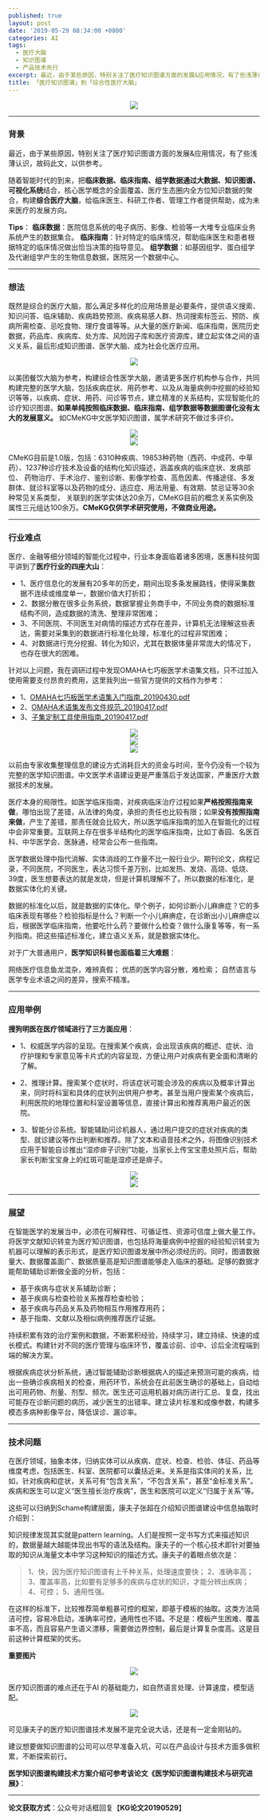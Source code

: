 ```yaml
---
published: true
layout: post
date: '2019-05-29 08:34:00 +0800'
categories: AI
tags:
  - 医疗大脑
  - 知识图谱
  - 产品技术先行
excerpt: 最近，由于某些原因，特别关注了医疗知识图谱方面的发展&应用情况，有了些浅薄认识，故码此文，以供参考。
title: 「医疗知识图谱」到「综合性医疗大脑」
---
```

<div align="center"><img src="https://www.bobinsun.cn/assets/images/logo-top.jpg"/></div>

---

### 背景

最近，由于某些原因，特别关注了医疗知识图谱方面的发展&应用情况，有了些浅薄认识，故码此文，以供参考。

随着智能时代的到来，把**临床数据、临床指南、组学数据通过大数据、知识图谱、可视化系统**结合，核心医学概念的全面覆盖、医疗生态圈内全方位知识数据的聚合，构建**综合医疗大脑**，给临床医生、科研工作者、管理工作者提供帮助，成为未来医疗的发展方向。


**Tips**：
**临床数据**：医院信息系统的电子病历、影像、检验等一大堆专业临床业务系统产生的数据集合。
**临床指南**：针对特定的临床情况，帮助临床医生和患者根据特定的临床情况做出恰当决策的指导意见。
**组学数据**：如基因组学、蛋白组学及代谢组学产生的生物信息数据，医院另一个数据中心。

---

### 想法

既然是综合的医疗大脑，那么满足多样化的应用场景是必要条件，提供语义搜索、知识问答、临床辅助、疾病趋势预测、疾病易感人群、热词搜索标签云、预防、疾病所需检查、忌吃食物、理疗食谱等等。从大量的医疗新闻、临床指南，医院历史数据，药品库、疾病库、处方库、风险因子库和医疗资源库，建立起实体之间的语义关系，最后形成知识图谱、医学大脑、成为社会化医疗应用。

<div align="center"><img src="https://www.bobinsun.cn/assets/images/0001.png"/></div>


以美团餐饮大脑为参考，构建综合性医学大脑，邀请更多医疗机构参与合作，共同构建完整的医学大脑，包括疾病症状、用药参考、以及从海量病例中挖掘的经验知识等等，以疾病、症状、用药、问诊等节点，建立精准的关系结构，实现智能化的诊疗知识图谱。**如果单纯按照临床数据、临床指南、组学数据等数据图谱化没有太大的发展意义。** 如CMeKG中文医学知识图谱，属学术研究不做过多评价。

<div align="center"><img src="https://www.bobinsun.cn/assets/images/0002.jpeg"/></div>

<div align="center"><img src="https://www.bobinsun.cn/assets/images/0003.jpeg"/></div>


CMeKG目前是1.0版，包括：6310种疾病、19853种药物（西药、中成药、中草药）、1237种诊疗技术及设备的结构化知识描述，涵盖疾病的临床症状、发病部位、 药物治疗、手术治疗、鉴别诊断、影像学检查、高危因素、传播途径、多发群体、就诊科室等以及药物的成分、适应症、用法用量、有效期、禁忌证等30余种常见关系类型， 关联到的医学实体达20余万，CMeKG目前的概念关系实例及属性三元组达100余万。**CMeKG仅供学术研究使用，不做商业用途。**

---

### 行业难点

医疗、金融等细分领域的智能化过程中，行业本身面临着诸多困境，医惠科技何国平讲到了**医疗行业的四座大山**：

* 1、医疗信息化的发展有20多年的历史，期间出现多条发展路线，使得采集数据不连续或维度单一，数据价值大打折扣；
* 2、数据分散在很多业务系统，数据掌握业务商手中，不同业务商的数据标准结构不同，造成数据的清洗、整理非常困难；
* 3、不同医院、不同医生对病情的描述方式存在差异，计算机无法理解这些表达，需要对采集到的数据进行标准化处理，标准化的过程非常困难；
* 4、对数据进行充分挖掘、转化为知识，尤其在数据体量非常庞大的情况下，也存在很大的困难。

针对以上问题，我在调研过程中发现OMAHA七巧板医学术语集文档，只不过加入使用需要支付昂贵的费用，这里我列出一些官方提供的文档作为参考：

* 1、[OMAHA七巧板医学术语集入门指南_20190430.pdf](https://www.bobinsun.cn/assets/pdf/OMAHA%E4%B8%83%E5%B7%A7%E6%9D%BF%E5%8C%BB%E5%AD%A6%E6%9C%AF%E8%AF%AD%E9%9B%86%E5%85%A5%E9%97%A8%E6%8C%87%E5%8D%97_20190430.pdf)
* 2、[OMAHA术语集发布文件规范_20190417.pdf](https://www.bobinsun.cn/assets/pdf/OMAHA%E6%9C%AF%E8%AF%AD%E9%9B%86%E5%8F%91%E5%B8%83%E6%96%87%E4%BB%B6%E8%A7%84%E8%8C%83_20190417.pdf)
* 3、[子集定制工具使用指南_20190417.pdf](https://www.bobinsun.cn/assets/pdf/https://www.bobinsun.cn/assets/pdf/%E5%AD%90%E9%9B%86%E5%AE%9A%E5%88%B6%E5%B7%A5%E5%85%B7%E4%BD%BF%E7%94%A8%E6%8C%87%E5%8D%97_20190417.pdf)

<div align="center"><img src="https://www.bobinsun.cn/assets/images/0004.png"/></div>

<div align="center"><img src="https://www.bobinsun.cn/assets/images/0005.png"/></div>

<div align="center"><img src="https://www.bobinsun.cn/assets/images/0006.png"/></div>

以前由专家收集整理信息的建设方式消耗巨大的资金与时间，至今仍没有一个较为完整的医学知识图谱。中文医学术语建设更是严重落后于发达国家，严重医疗大数据技术的发展。

医疗本身的局限性。如医学临床指南，对疾病临床治疗过程如果**严格按照指南来做**，哪怕出现了差错，从法律的角度，承担的责任也比较有限；如果**没有按照指南来做**，产生了差错，那责任就会比较大，所以医学临床指南的加入在智能化的过程中会非常重要。互联网上存在很多半结构化的医学临床指南，比如丁香园、名医百科、中华医学会、医脉通，经常会公布一些指南。

医学数据处理中指代消解、实体消歧的工作量不比一般行业少。期刊论文，病程记录，不同医院，不同医生，表达习惯千差万别，比如发热、发烧、高烧、低烧、39度，医生想要表达的就是发烧，但是计算机理解不了。所以数据的标准化，是数据实体化的关键。

数据的标准化以后，就是数据的实体化。举个例子，如何诊断小儿麻痹症？它的多临床表现有哪些？检验指标是什么？判断一个小儿麻痹症，在诊断出小儿麻痹症以后，根据医学临床指南，他要吃什么药？要做什么检查？做什么康复等等，有一系列指南。把这些描述标准化，建立语义关系，就是数据实体化。

对于广大普通用户，**医学知识科普也面临着三大难题**：

网络医疗信息鱼龙混杂，难辨真假；
优质的医学内容分散，难检索；
自然语言与医学专业术语之间的差异，搜索不精准。

---

### 应用举例

**搜狗明医在医疗领域进行了三方面应用**：

* 1、权威医学内容的呈现。在搜索某个疾病，会出现该疾病的概述、症状、治疗护理和专家意见等卡片式的内容呈现，方便让用户对疾病有更全面和清晰的了解。

* 2、推理计算。搜索某个症状时，将该症状可能会涉及的疾病以及概率计算出来，同时将科室和具体的症状列出供用户参考。甚至当用户搜索某个疾病后，利用医院的地理位置和科室设置等信息，直接计算出和推荐离用户最近的医院。

* 3、智能分诊系统。智能辅助问诊机器人，通过用户提交的症状对疾病的类型、就诊建议等作出判断和推荐。除了文本和语音技术之外，将图像识别技术应用于智能自诊推出“湿疹痱子识别”功能，当家长上传宝宝患处照片后，帮助家长判断宝宝身上的红斑可能是湿疹还是痱子。

<div align="center"><img src="https://www.bobinsun.cn/assets/images/0007.jpeg"/></div>

<div align="center"><img src="https://www.bobinsun.cn/assets/images/0008.jpeg"/></div>

---

### 展望

在智能医学的发展当中，必须在可解释性、可循证性、资源可信度上做大量工作。将医学文献知识转变为医疗知识图谱，也包括将海量病例中挖掘的经验知识转变为机器可以理解的表示形式，是医疗知识图谱发展中所必须经历的。同时，图谱数据量大、数据覆盖面广、数据质量高是知识图谱能够走入临床的基础。足够的数据才能帮助辅助诊断做全面的分析，包括：

* 基于疾病与症状关系辅助诊断；
* 基于疾病与检查检验关系推荐检查检验；
* 基于疾病与药品关系及药物相互作用推荐用药；
* 基于指南、文献以及相似病例推荐医疗证据。

持续积累有效的治疗案例和数据，不断累积经验，持续学习，建立持续、快速的成长模式。构建针对不同的医疗管理与临床环节，覆盖诊前、诊中、诊后全流程端到端的解决方案。

根据疾病症状分析系统，通过智能辅助诊断根据病人的描述来预测可能的疾病，给出一些确诊疾病相关的检查，用药环节，系统会在此前医生确诊的基础上，自动给出可用药物、剂量、剂型、频次。医生还可运用机器对病历进行汇总、复盘，找出可能存在诊断问题的病历，减少医生的出错率。建立读片标准和成像参数，构建多模态多病种影像平台，降低误诊、漏诊率。

---

### 技术问题

在医疗领域，抽象本体，归纳实体可以从疾病、症状、检查、检验、体征、药品等维度考虑，包括医生、科室、医院都可以囊括近来。关系是指实体间的关系，比如，针对疾病和症状，关系可有“包含关系”，“不包含关系”，甚至“金标准关系”。疾病和医生可以定义“医生擅长治疗疾病”，医生和医院可以定义“归属于关系”等。

这些可以归纳到Schame构建层面，康夫子张超在介绍知识图谱建设中信息抽取时介绍到：

知识规律发现其实就是pattern learning。人们是按照一定书写方式来描述知识的，数据量越大越能体现出书写的语法及结构。康夫子的一个核心技术即针对要抽取的知识从海量文本中学习这种知识的描述方式。康夫子的着眼点依次是：

> 1、快，因为医疗知识图谱有上千种关系，处理速度要快； 
> 2、准确率高； 
> 3、覆盖率高，比如要有足够多的疾病与症状的知识，才能分辨出疾病； 
> 4、可控； 
> 5、通用性强。 

在这样的标准下，比较推荐简单粗暴可控的框架，即基于模板的抽取。这类方法简洁可控，容易冷启动，准确率可控，通用性也不错。不足是：模板产生困难、覆盖率不高，而且容易产生语义漂移，需要做边界控制，最后是计算复杂度高。这是目前这种计算框架的优劣。

**重要图片**

<div align="center"><img src="https://www.bobinsun.cn/assets/images/0009.jpg"/></div>

医疗知识图谱的难点还在于AI 的基础能力，如自然语言处理、计算速度，模型适配。

<div align="center"><img src="https://www.bobinsun.cn/assets/images/0010.png"/></div>

可见康夫子的医疗知识图谱技术发展不是完全说大话，还是有一定金刚钻的。

建议想要做知识图谱的公司可以尽早准备入坑，可以在产品设计与技术方面多做积累，不断探索前行。

**医学知识图谱构建技术方案介绍可参考该论文《医学知识图谱构建技术与研究进展》**：

---

**论文获取方式**：公众号对话框回复【**KG论文20190529**】



